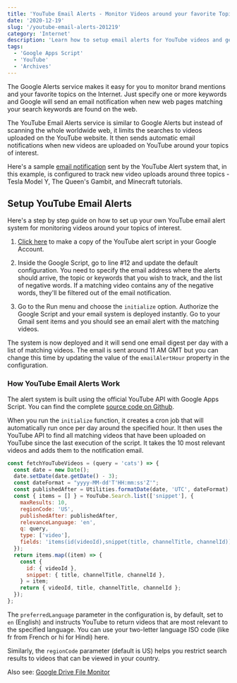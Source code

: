 ```yaml
---
title: 'YouTube Email Alerts - Monitor Videos around your favorite Topics'
date: '2020-12-19'
slug: '/youtube-email-alerts-201219'
category: 'Internet'
description: 'Learn how to setup email alerts for YouTube videos and get daily automatically notification when new videos are uploaded that match your search topics.'
tags:
  - 'Google Apps Script'
  - 'YouTube'
  - 'Archives'
---
```


The Google Alerts service makes it easy for you to monitor brand mentions and your favorite topics on the Internet. Just specify one or more keywords and Google will send an email notification when new web pages matching your search keywords are found on the web.

The YouTube Email Alerts service is similar to Google Alerts but instead of scanning the whole worldwide web, it limits the searches to videos uploaded on the YouTube website. It then sends automatic email notifications when new videos are uploaded on YouTube around your topics of interest.

Here's a sample [email notification](/youtube-email-alerts.pdf) sent by the YouTube Alert system that, in this example, is configured to track new video uploads around three topics - Tesla Model Y, The Queen's Gambit, and Minecraft tutorials.

## Setup YouTube Email Alerts

Here's a step by step guide on how to set up your own YouTube email alert system for monitoring videos around your topics of interest.

1. [Click here](https://script.google.com/d/1fpHox2f1s6OPDj3_9ltF3KULr--hmb6nJ3jWVBiFgITk5mlpQ0Wc8tIM/edit?newcopy=true&source=labnol.org) to make a copy of the YouTube alert script in your Google Account.

2. Inside the Google Script, go to line #12 and update the default configuration. You need to specify the email address where the alerts should arrive, the topic or keywords that you wish to track, and the list of negative words. If a matching video contains any of the negative words, they'll be filtered out of the email notification.

3. Go to the Run menu and choose the `initialize` option. Authorize the Google Script and your email system is deployed instantly. Go to your Gmail sent items and you should see an email alert with the matching videos.

The system is now deployed and it will send one email digest per day with a list of matching videos. The email is sent around 11 AM GMT but you can change this time by updating the value of the `emailAlertHour` property in the configuration.

### How YouTube Email Alerts Work

The alert system is built using the official YouTube API with Google Apps Script. You can find the complete [source code on Github](https://github.com/labnol/code/tree/master/google-apps-script/youtube-alerts).

When you run the `initialize` function, it creates a cron job that will automatically run once per day around the specified hour. It then uses the YouTube API to find all matching videos that have been uploaded on YouTube since the last execution of the script. It takes the 10 most relevant videos and adds them to the notification email.

```js
const fetchYouTubeVideos = (query = 'cats') => {
  const date = new Date();
  date.setDate(date.getDate() - 3);
  const dateFormat = "yyyy-MM-dd'T'HH:mm:ss'Z'";
  const publishedAfter = Utilities.formatDate(date, 'UTC', dateFormat);
  const { items = [] } = YouTube.Search.list(['snippet'], {
    maxResults: 10,
    regionCode: 'US',
    publishedAfter: publishedAfter,
    relevanceLanguage: 'en',
    q: query,
    type: ['video'],
    fields: 'items(id(videoId),snippet(title, channelTitle, channelId))',
  });
  return items.map((item) => {
    const {
      id: { videoId },
      snippet: { title, channelTitle, channelId },
    } = item;
    return { videoId, title, channelTitle, channelId };
  });
};
```

The `preferredLanguage` parameter in the configuration is, by default, set to `en` (English) and instructs YouTube to return videos that are most relevant to the specified language. You can use your two-letter language ISO code (like fr from French or hi for Hindi) here.

Similarly, the `regionCode` parameter (default is US) helps you restrict search results to videos that can be viewed in your country.

Also see: [Google Drive File Monitor](/google-drive-monitor-201026)
